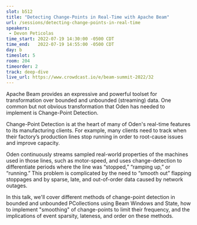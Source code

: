 ```yaml
---
slot: b512
title: "Detecting Change-Points in Real-Time with Apache Beam"
url: /sessions/detecting-change-points-in-real-time
speakers:
 - Devon Peticolas
time_start: 2022-07-19 14:30:00 -0500 CDT
time_end:   2022-07-19 14:55:00 -0500 CDT
day: b
timeslot: 5
room: 204
timeorder: 2
track: deep-dive
live_url: https://www.crowdcast.io/e/beam-summit-2022/32
---
```


Apache Beam provides an expressive and powerful toolset for transformation over bounded and unbounded (streaming) data. One common but not obvious transformation that Oden has needed to implement is Change-Point Detection.
 
Change-Point Detection is at the heart of many of Oden's real-time features to its manufacturing clients. For example, many clients need to track when their factory’s production lines stop running in order to root-cause issues and improve capacity.
 
Oden continuously streams sampled real-world properties of the machines used in those lines, such as motor-speed, and uses change-detection to differentiate periods where the line was “stopped,” “ramping up,” or “running.” This problem is complicated by the need to “smooth out” flapping stoppages and by sparse, late, and out-of-order data caused by network outages.
  
In this talk, we'll cover different methods of change-point detection in bounded and unbounded PCollections using Beam Windows and State, how to implement "smoothing" of change-points to limit their frequency, and the implications of event sparsity, lateness, and order on these methods.